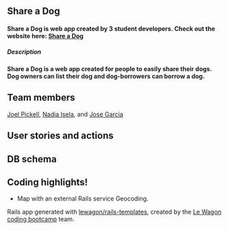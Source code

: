 ## Share a Dog
#### Share a Dog is web app created by 3 student developers. Check out the website here: [Share a Dog]()

##### Description

#### Share a Dog is a web app created for people to easily share their dogs. Dog owners can list their dog and dog-borrowers can borrow a dog.

## Team members

[Joel Pickell](https://github.com/Guavalines), [Nadia Isela](https://github.com/nadialguno), and [Jose Garcia](https://github.com/pepe371)

## User stories and actions


## DB schema


## Coding highlights!

- Map with an external Rails service Geocoding.













Rails app generated with [lewagon/rails-templates](https://github.com/lewagon/rails-templates), created by the [Le Wagon coding bootcamp](https://www.lewagon.com) team.
